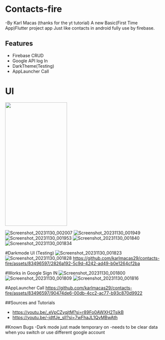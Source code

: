 # Contacts-fire
-By Karl Macas (thanks for the yt tutorial)
A new Basic(First Time App)Flutter project app Just like contacts in android fully use by firebase.

## Features
- Firebase CRUD
- Google API log In
- DarkTheme(Testing)
- AppLauncher Call

# UI
<img src="https://github.com/karlmacas29/contacts-fire/assets/83496597/dd40b6c2-5006-4f68-8885-89a89d1f2d0e" width="200" height="400">

![Screenshot_20231130_002007](https://github.com/karlmacas29/contacts-fire/assets/83496597/dd40b6c2-5006-4f68-8885-89a89d1f2d0e)
![Screenshot_20231130_001949](https://github.com/karlmacas29/contacts-fire/assets/83496597/6aeb70fa-1ff7-4221-af67-b9e9a9710d32)
![Screenshot_20231130_001953](https://github.com/karlmacas29/contacts-fire/assets/83496597/be692af4-f74f-4aee-b69c-9c882be55aa8)
![Screenshot_20231130_001840](https://github.com/karlmacas29/contacts-fire/assets/83496597/0b33435c-0dc8-4e0c-82b3-d020928709f4)
![Screenshot_20231130_001834](https://github.com/karlmacas29/contacts-fire/assets/83496597/f1610ef5-8719-4761-8d4f-eb52e42c7f50)


#Darkmode UI (Testing)
![Screenshot_20231130_001823](https://github.com/karlmacas29/contacts-fire/assets/83496597/39258e74-1cbe-4d27-bbc2-16802b336718)
![Screenshot_20231130_001828](https://github.com/karlmacas29/contacts-fire/assets/83496597/dc590c6e-8d57-4f68-9291-70433a2104c1)
https://github.com/karlmacas29/contacts-fire/assets/83496597/2826a192-5c9d-4242-ad49-b0e1264cf2ba


#Works in Google Sign IN
![Screenshot_20231130_001800](https://github.com/karlmacas29/contacts-fire/assets/83496597/a6c168cc-1e07-4130-8656-8f5c6f58beec)
![Screenshot_20231130_001809](https://github.com/karlmacas29/contacts-fire/assets/83496597/48996c5c-c859-4c8a-8e17-496c25c1e294)
![Screenshot_20231130_001816](https://github.com/karlmacas29/contacts-fire/assets/83496597/8ea45c82-bf7a-4c48-ad6c-0504a6ef098c)


#AppLauncher Call
https://github.com/karlmacas29/contacts-fire/assets/83496597/90474de6-00db-4cc2-ac77-b93c870d9922

##Sources and Tutorials
- https://youtu.be/_eVpCZyqjtM?si=r89Fo0AWXH2TsikB
- https://youtu.be/-jdtfJe_sII?si=7wFhaJL1QvMBwAth

#Known Bugs
-Dark mode just made temporary on
-needs to be clear data when you switch or use different google account



